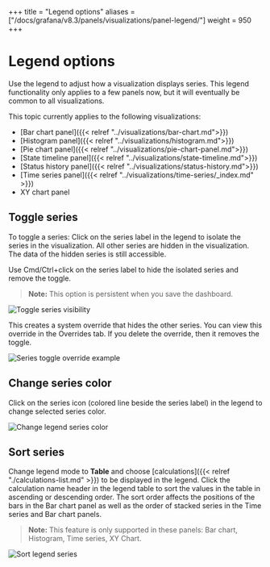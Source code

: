 +++
title = "Legend options"
aliases = ["/docs/grafana/v8.3/panels/visualizations/panel-legend/"]
weight = 950
+++

# Legend options

Use the legend to adjust how a visualization displays series. This legend functionality only applies to a few panels now, but it will eventually be common to all visualizations.

This topic currently applies to the following visualizations:

- [Bar chart panel]({{< relref "../visualizations/bar-chart.md">}})
- [Histogram panel]({{< relref "../visualizations/histogram.md">}})
- [Pie chart panel]({{< relref "../visualizations/pie-chart-panel.md">}})
- [State timeline panel]({{< relref "../visualizations/state-timeline.md">}})
- [Status history panel]({{< relref "../visualizations/status-history.md">}})
- [Time series panel]({{< relref "../visualizations/time-series/_index.md" >}})
- XY chart panel

## Toggle series

To toggle a series:
Click on the series label in the legend to isolate the series in the visualization.
All other series are hidden in the visualization. The data of the hidden series is still accessible.

Use Cmd/Ctrl+click on the series label to hide the isolated series and remove the toggle.

> **Note:** This option is persistent when you save the dashboard.

![Toggle series visibility](/static/img/docs/legend/legend-series-toggle-7-5.png)

This creates a system override that hides the other series. You can view this override in the Overrides tab. If you delete the override, then it removes the toggle.

![Series toggle override example](/static/img/docs/legend/legend-series-override-7-5.png)

## Change series color

Click on the series icon (colored line beside the series label) in the legend to change selected series color.

![Change legend series color](/static/img/docs/legend/legend-series-color-7-5.png)

## Sort series

Change legend mode to **Table** and choose [calculations]({{< relref "./calculations-list.md" >}}) to be displayed in the legend. Click the calculation name header in the legend table to sort the values in the table in ascending or descending order.
The sort order affects the positions of the bars in the Bar chart panel as well as the order of stacked series in the Time series and Bar chart panels.

> **Note:** This feature is only supported in these panels: Bar chart, Histogram, Time series, XY Chart.

![Sort legend series](/static/img/docs/legend/legend-series-sort-8-3.png)
